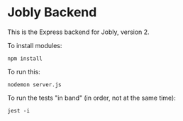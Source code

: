 # Jobly Backend

This is the Express backend for Jobly, version 2.

To install modules:

    npm install

To run this:

    nodemon server.js
    
To run the tests "in band" (in order, not at the same time):

    jest -i
